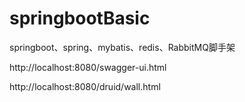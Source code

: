 # springbootBasic
springboot、spring、mybatis、redis、RabbitMQ脚手架

http://localhost:8080/swagger-ui.html

http://localhost:8080/druid/wall.html